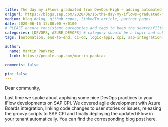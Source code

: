```yaml
---
title: The day my iFlows graduated from DevOps-High – adding automated UnitTesting for CI with groovy – Part 2
origurl: https://blogs.sap.com/2020/06/16/the-day-my-iflows-graduated-from-devops-high-adding-automated-unittesting-for-ci-with-groovy/
medium: blog #blog, github repos, linkedIn article, partner pages
date: 2020-06-16 12:00:00 +/0100
# PLEASE ensure consistent categories and tags to keep the search/filtering meaningful!
categories: [DEVOPS, AZURE_DEVOPS] # category should be a topic and sub-category primary product
tags: [automation, end-to-end, ci-cd, logic-apps, cpi, sap-integration-suite, sap-btp]     # TAG names should always be lowercase

author:
  name: Martin Pankraz
  link: https://people.sap.com/martin-pankraz

comments: false

pin: false
---
```


Dear community,

Last time we spoke about applying some nice DevOps practices to your iFlow developments on SAP CPI. We covered agile development with Azure Boards integration, linking code changes to user stories or issues, releasing the groovy scripts to SAP CPI and finally deploying the updated iFlow in your tenant automatically. You can find the corresponding blog post here.
